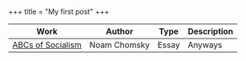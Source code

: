 +++
title = "My first post"
+++

| Work | Author | Type | Description |
| --- | --- | --- | --- |
| [ABCs of Socialism](https://s3.jacobinmag.com/issues/jacobin-abcs.pdf) | Noam Chomsky | Essay | Anyways | 